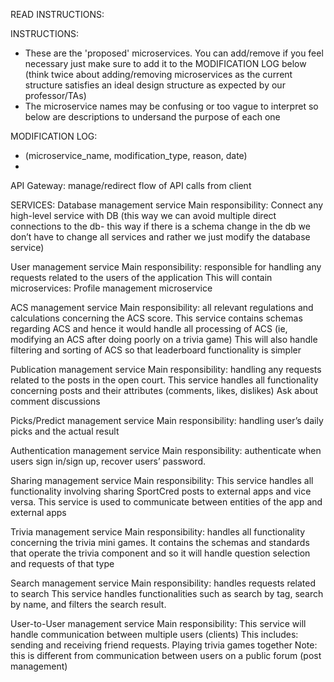 READ INSTRUCTIONS:

INSTRUCTIONS:
- These are the 'proposed' microservices. You can add/remove if you feel necessary just make sure to add it to the MODIFICATION LOG below (think twice about adding/removing
microservices as the current structure satisfies an ideal design structure as expected by our professor/TAs)
- The microservice names may be confusing or too vague to interpret so below are descriptions to undersand the purpose of each one

MODIFICATION LOG:
- (microservice_name, modification_type, reason, date)
- 

API Gateway: manage/redirect flow of API calls from client

SERVICES:
Database management service
Main responsibility: Connect any high-level service with DB (this way we can avoid multiple direct connections to the db- this way if there is a schema change in the db we don’t have to change all services and rather we just modify the database service)

User management service
Main responsibility: responsible for handling any requests related to the users of the application
    This will contain microservices:
        Profile management microservice 

ACS management service
Main responsibility: all relevant regulations and calculations concerning the ACS score. 
This service contains schemas regarding ACS and hence it would handle all processing of ACS (ie, modifying an ACS after doing poorly on a trivia game)
This will also handle filtering and sorting of ACS so that leaderboard functionality is simpler

Publication management service 
Main responsibility: handling any requests related to the posts in the open court.
This service handles all functionality concerning posts and their attributes (comments, likes, dislikes)
Ask about comment discussions

Picks/Predict management service
Main responsibility: handling user’s daily picks and the actual result

Authentication management service
Main responsibility: authenticate when users sign in/sign up, recover users’ password.

Sharing management service
Main responsibility: This service handles all functionality involving sharing SportCred posts to external apps and vice versa. This service is used to communicate between entities of the app and external apps

Trivia management service
Main responsibility: handles all functionality concerning the trivia mini games.
It contains the schemas and standards that operate the trivia component and so it will handle question selection and requests of that type

Search management service
Main responsibility: handles requests related to search
This service handles functionalities such as search by tag, search by name, and filters the search result. 

User-to-User management service
Main responsibility: This service will handle communication between multiple users (clients)
This includes: 
sending and receiving friend requests.
Playing trivia games together
Note: this is different from communication between users on a public forum (post management)